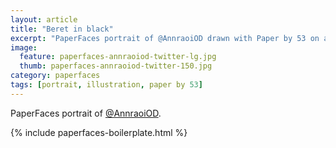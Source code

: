 ```yaml
---
layout: article
title: "Beret in black"
excerpt: "PaperFaces portrait of @AnnraoiOD drawn with Paper by 53 on an iPad."
image: 
  feature: paperfaces-annraoiod-twitter-lg.jpg
  thumb: paperfaces-annraoiod-twitter-150.jpg
category: paperfaces
tags: [portrait, illustration, paper by 53]
---
```


PaperFaces portrait of [@AnnraoiOD](http://twitter.com/AnnraoiOD).

{% include paperfaces-boilerplate.html %}